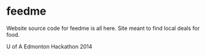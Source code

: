 feedme
======

Website source code for feedme is all here.
Site meant to find local deals for food.

U of A Edmonton Hackathon 2014
